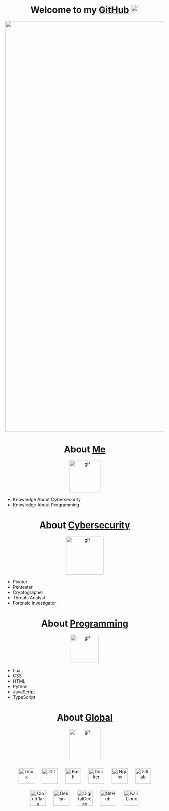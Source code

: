 <h1 align="center">Welcome to my <a href="https://github.com/alucinacion/">GitHub</a>
<img src="https://media.giphy.com/media/hvRJCLFzcasrR4ia7z/giphy.gif" width="25px"/>
</h1>
<p align="center">
  <img align="center" alt="gif" width="1300" src="https://media.discordapp.net/attachments/1299740753353769071/1301873338817314907/asciinight.gif?ex=67260f87&is=6724be07&hm=5e8214c0fbdc1bb9a1865f442124738f0ee285708966512f4ac70a6ae90c3a8a&=">
</p>

<h1 align="center">About <a href="https://github.com/alucinacion/">Me</a>
</h1>
<p align="center">
  <img align="center" alt="gif" width="100" src="https://media.discordapp.net/attachments/1209752963988463666/1294976643743354921/Visual_Studio_Code.png?ex=671e1bfb&is=671cca7b&hm=175a332950d21af6d8c2eb35695355d37ad9de3a6adef7d72cfc2875c05f63b8&=&format=webp&quality=lossless">
</p>

- Knowledge About Cybersecurity
- Knowledge About Programming

<h1 align="center">About <a href="https://www.kali.org/">Cybersecurity</a></h1>
<p align="center">
  <img align="center" alt="gif" width="120" src="https://media.discordapp.net/attachments/1299740753353769071/1301873494866264124/kali.png?ex=67260fac&is=6724be2c&hm=dc2dfc13a783bdda73825da1c76a9427bc605abd65ef57d56f073e2e01e74881&=&format=webp&quality=lossless">
</p>

- Pivoter
- Pentester
- Cryptographer
- Threats Analyst
- Forensic Investigator

<h1 align="center">About <a href="https://code.visualstudio.com/">Programming</a></h1>
<p align="center">
  <img align="center" alt="gif" width="90" src="https://media.discordapp.net/attachments/1209752963988463666/1294976643743354921/Visual_Studio_Code.png?ex=671e1bfb&is=671cca7b&hm=175a332950d21af6d8c2eb35695355d37ad9de3a6adef7d72cfc2875c05f63b8&=&format=webp&quality=lossless">
</p>

- Lua
- CSS
- HTML
- Python
- JavaScript
- TypeScript

<h1 align="center">About <a href="https://github.com/alucinacion/">Global</a></h1>
<p align="center">
  <img align="center" alt="gif" width="100" src="https://media.discordapp.net/attachments/1209752963988463666/1294976768045875242/global.png?ex=671e1c19&is=671cca99&hm=bb5b9a904e1bf5255ed74440a67f58dc6ce2bd5012ea433a2b215708d562beca&=&format=webp&quality=lossless">
</p>

<p align="center">
  <a href="https://www.linux.org/" target="_blank"><img style="margin: 10px" src="https://profilinator.rishav.dev/skills-assets/linux-original.svg" alt="Linux" height="50" /></a>
  <a href="https://github.com/" target="_blank"><img style="margin: 10px" src="https://profilinator.rishav.dev/skills-assets/git-scm-icon.svg" alt="Git" height="50" /></a>
  <a href="https://www.gnu.org/software/bash/" target="_blank"><img style="margin: 10px" src="https://profilinator.rishav.dev/skills-assets/gnu_bash-icon.svg" alt="Bash" height="50" /></a>
  <a href="https://www.docker.com/" target="_blank"><img style="margin: 10px" src="https://profilinator.rishav.dev/skills-assets/docker-original-wordmark.svg" alt="Docker" height="50" /></a>
  <a href="https://www.nginx.com/" target="_blank"><img style="margin: 10px" src="https://profilinator.rishav.dev/skills-assets/nginx-original.svg" alt="Nginx" height="50" /></a>
  <a href="https://about.gitlab.com/" target="_blank"><img style="margin: 10px" src="https://profilinator.rishav.dev/skills-assets/gitlab.svg" alt="GitLab" height="50" /></a>
  <a href="https://www.cloudflare.com/" target="_blank"><img style="margin: 10px" src="https://cdn.simpleicons.org/cloudflare" alt="Cloudflare" height="50" /></a>
  <a href="https://www.debian.org/" target="_blank"><img style="margin: 10px" src="https://cdn.simpleicons.org/debian" alt="Debian" height="50" /></a>
  <a href="https://www.digitalocean.com/" target="_blank"><img style="margin: 10px" src="https://cdn.simpleicons.org/digitalocean" alt="DigitalOcean" height="50" /></a>
  <a href="https://www.github.com/" target="_blank"><img style="margin: 10px" src="https://cdn.simpleicons.org/github" alt="GitHub" height="50" /></a>
  <a href="https://www.kali.org/" target="_blank"><img style="margin: 10px" src="https://cdn.simpleicons.org/kalilinux" alt="Kali Linux" height="50" /></a>
</p>
